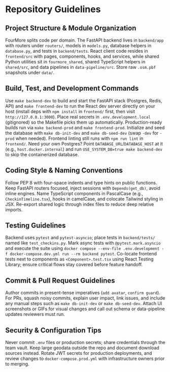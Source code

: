 # Repository Guidelines

## Project Structure & Module Organization
FourMore splits code per domain. The FastAPI backend lives in `backend/app` with routers under `routers/`, models in `models.py`, database helpers in `database.py`, and tests in `backend/tests`. React client code resides in `frontend/src` with pages, components, hooks, and services, while shared Python utilities sit in `fourmore_shared`, shared TypeScript helpers in `shared/src`, and data pipelines in `data-pipeline/src`. Store raw `.osm.pbf` snapshots under `data/`.

## Build, Test, and Development Commands
Use `make backend-dev` to build and start the FastAPI stack (Postgres, Redis, API) and `make frontend-dev` to run the React dev server directly on your host (install deps with `npm install` in `frontend/` first, then visit `http://127.0.0.1:3000`). Place real secrets in `.env.development.local` (gitignored) so the Makefile picks them up automatically. Production-ready builds run via `make backend-prod` and `make frontend-prod`. Initialize and seed the database with `make db-init-dev` and `make db-seed-dev` (swap `-dev` for `-prod` when needed). Frontend linting still runs with `npm run lint` in `frontend/`.
Need your own Postgres? Point `DATABASE_URL`/`DATABASE_HOST` at it (e.g., `host.docker.internal`) and run `USE_SYSTEM_DB=true make backend-dev` to skip the containerized database.

## Coding Style & Naming Conventions
Follow PEP 8 with four-space indents and type hints on public functions. Keep FastAPI routers focused, inject sessions with `Depends(get_db)`, avoid inline engines. Name TypeScript components in PascalCase (e.g., `CheckinTimeline.tsx`), hooks in camelCase, and colocate Tailwind styling in JSX. Re-export shared logic through index files to reduce deep relative imports.

## Testing Guidelines
Backend uses `pytest` and `pytest-asyncio`; place tests in `backend/tests/` named like `test_checkins.py`. Mark async tests with `@pytest.mark.asyncio` and execute the suite using `docker compose --env-file .env.development -f docker-compose.dev.yml run --rm backend pytest`. Co-locate frontend tests next to components as `<Component>.test.tsx` using React Testing Library; ensure critical flows stay covered before feature handoff.

## Commit & Pull Request Guidelines
Author commits in present-tense imperatives (`add avatar`, `confirm guard`). For PRs, squash noisy commits, explain user impact, link issues, and include any manual steps such as `make db-init-dev` or `make db-seed-dev`. Attach UI screenshots or GIFs for visual changes and call out schema or data-pipeline updates reviewers must run.

## Security & Configuration Tips
Never commit `.env` files or production secrets; share credentials through the team vault. Keep large geodata outside the repo and document download sources instead. Rotate JWT secrets for production deployments, and review changes to `docker-compose.prod.yml` with infrastructure owners prior to merging.

